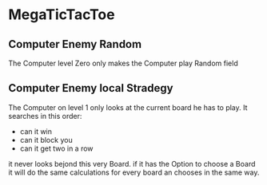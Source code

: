 # MegaTicTacToe
## Computer Enemy Random
The Computer level Zero only makes the Computer play Random field
## Computer Enemy local Stradegy 
The Computer on level 1 only looks at the current board he has to play.
It searches in this order:
- can it win
- can it block you
- can it get two in a row
<!-- end of the list -->
it never looks bejond this very Board.
if it has the Option to choose a Board it will do the same calculations for every board an chooses in the same way.

